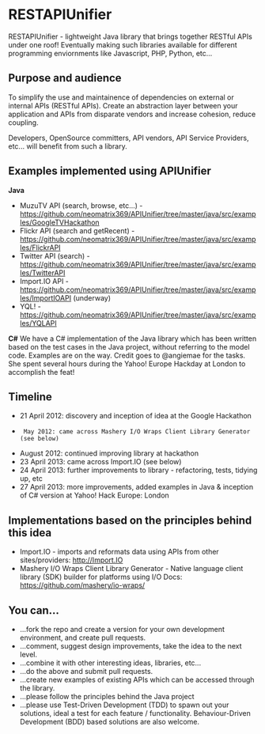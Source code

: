 RESTAPIUnifier
==============

RESTAPIUnifier - lightweight Java library that brings together RESTful APIs under one roof! Eventually making such libraries available for different programming enviornments like Javascript, PHP, Python, etc...

Purpose and audience
--------------------
To simplify the use and maintainence of dependencies on external or internal APIs (RESTful APIs). Create an abstraction layer between your application and APIs from disparate vendors and increase cohesion, reduce coupling.

Developers, OpenSource committers, API vendors, API Service Providers, etc... will benefit from such a library.

Examples implemented using APIUnifier
-------------------------------------
<b>Java</b>
- MuzuTV API (search, browse, etc...) - https://github.com/neomatrix369/APIUnifier/tree/master/java/src/examples/GoogleTVHackathon
- Flickr API (search and getRecent) - https://github.com/neomatrix369/APIUnifier/tree/master/java/src/examples/FlickrAPI
- Twitter API (search) - https://github.com/neomatrix369/APIUnifier/tree/master/java/src/examples/TwitterAPI
- Import.IO API - https://github.com/neomatrix369/APIUnifier/tree/master/java/src/examples/ImportIOAPI (underway)
- YQL! - https://github.com/neomatrix369/APIUnifier/tree/master/java/src/examples/YQLAPI

<b>C#</b>
We have a C# implementation of the Java library which has been written based on the test cases in the Java project, without referring to the model code. Examples are on the way. Credit goes to @angiemae for the tasks. 
She spent several hours during the Yahoo! Europe Hackday at London to accomplish the feat!

Timeline
--------
* 21 April 2012: discovery and inception of idea at the Google Hackathon
*      May 2012: came across Mashery I/O Wraps Client Library Generator (see below)
*   August 2012: continued improving library at hackathon
* 23 April 2013: came across Import.IO (see below)
* 24 April 2013: further improvements to library - refactoring, tests, tidying up, etc
* 27 April 2013: more improvements, added examples in Java & inception of C# version at Yahoo! Hack Europe: London

Implementations based on the principles behind this idea
--------------------------------------------------------
* Import.IO - imports and reformats data using APIs from other sites/providers: http://Import.IO 
* Mashery I/O Wraps Client Library Generator - 
Native language client library (SDK) builder for platforms using I/O Docs: https://github.com/mashery/io-wraps/

You can...
----------
- ...fork the repo and create a version for your own development environment, and create pull requests.
- ...comment, suggest design improvements, take the idea to the next level. 
- ...combine it with other interesting ideas, libraries, etc...
- ...do the above and submit pull requests.
- ...create new examples of existing APIs which can be accessed through the library.
- ...please follow the principles behind the Java project
- ...please use Test-Driven Development (TDD) to spawn out your solutions, ideal a test for each feature / functionality. Behaviour-Driven Development (BDD) based solutions are also welcome.
